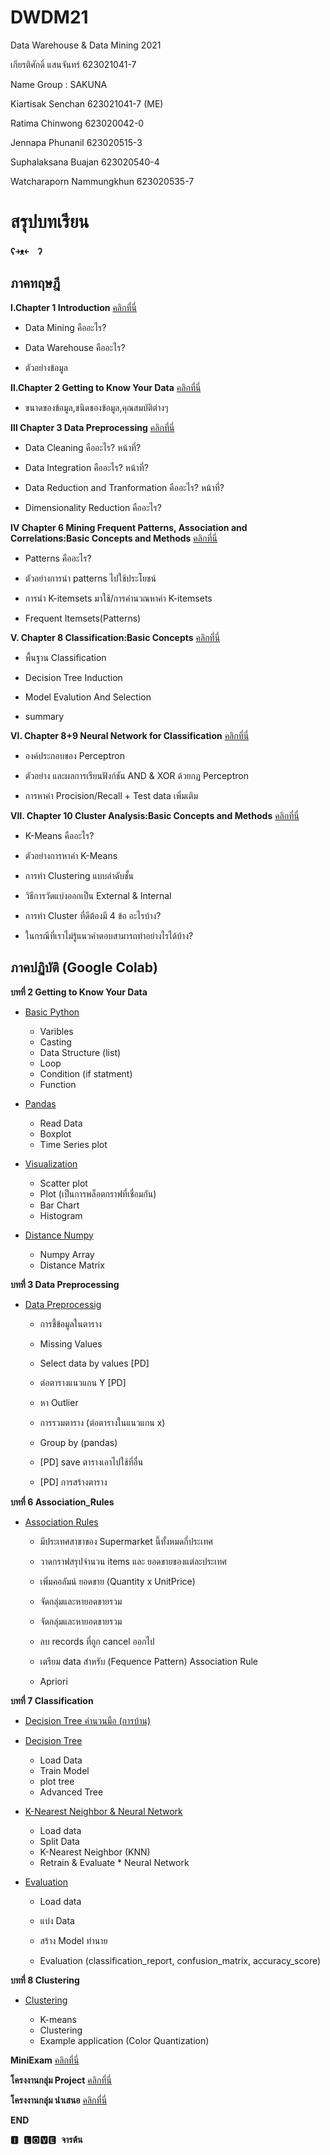 # DWDM21
Data Warehouse &amp; Data Mining 2021

เกียรติศักดิ์ แสนจันทร์ 623021041-7

Name Group : SAKUNA

Kiartisak Senchan 623021041-7 (ME)

Ratima Chinwong 623020042-0

Jennapa Phunanil 623020515-3

Suphalaksana Buajan 623020540-4

Watcharaporn Nammungkhun 623020535-7

# สรุปบทเรียน 
  **ʕ￫ᴥ￩　ʔ** 
## ภาคทฤษฎี    
**Ⅰ.Chapter 1 Introduction** [คลิกที่นี่](https://github.com/team0243/DWDM21)

   * Data Mining คืออะไร?

   * Data Warehouse คืออะไร?

   * ตัวอย่างข้อมูล



**Ⅱ.Chapter 2 Getting to Know Your Data** [คลิกที่นี่](https://github.com/team0243/DWDM21/blob/main/Chapter2.pdf)


   * ขนาดของข้อมูล,ชนิดของข้อมูล,คุณสมบัติต่างๆ

**Ⅲ  Chapter 3 Data Preprocessing**
[คลิกที่นี่](https://github.com/team0243/DWDM21/blob/main/Chapter3.pdf)


  * Data Cleaning คืออะไร? หน้าที่?

  * Data Integration คืออะไร? หน้าที่?

  * Data Reduction and Tranformation คืออะไร? หน้าที่?

  * Dimensionality Reduction คืออะไร?

**Ⅳ Chapter 6 Mining Frequent Patterns, Association and Correlations:Basic Concepts and Methods**
[คลิกที่นี่](https://github.com/team0243/DWDM21/blob/main/Chapter6.pdf)

  * Patterns คืออะไร?

  * ตัวอย่างการนำ patterns ไปใช้ประโยชน์

  * การนำ K-itemsets มาใช้/การคำนวณหาค่า K-itemsets

  * Frequent Itemsets(Patterns)

**Ⅴ. Chapter 8 Classification:Basic Concepts**
[คลิกที่นี่](https://github.com/team0243/DWDM21/blob/main/Chapter7_Classification_Lecture.pdf)


   
  * พื้นฐาน Classification
    
  * Decision Tree Induction
    
  * Model Evalution And Selection 
    
  * summary
 
 
**Ⅵ. Chapter 8+9 Neural Network for Classification**
[คลิกที่นี่](https://github.com/team0243/DWDM21/blob/main/Chap7-8%20Neural%20Network%20%26%20Confusion%20Matrix.pdf)

   * องค์ประกอบของ Perceptron

   * ตัวอย่าง และผลการเรียนฟังก์ชัน AND & XOR ด้วยกฏ Perceptron

   * การหาค่า Procision/Recall + Test data เพิ่มเติม

**Ⅶ. Chapter 10 Cluster Analysis:Basic Concepts and Methods**
[คลิกที่นี่](https://github.com/team0243/DWDM21/blob/main/Chapter10.pdf)

  * K-Means คืออะไร?

  * ตัวอย่างการหาค่า K-Means

  * การทำ Clustering แบบลำดับชั้น

 * วิธีการวัดแบ่งออกเป็น External & Internal

  * การทำ Cluster ที่ดีต้องมี 4 ข้อ อะไรบ้าง?

 * ในกรณีที่เราไม่รู้แนวคำตอบสามารถทำอย่างไรได้บ้าง?

## ภาคปฏิบัติ (Google Colab)

**บทที่ 2 Getting to Know Your Data**

  *  [Basic Python](https://github.com/team0243/DWDM21/blob/main/Data101_(Chapter2).ipynb)
       * Varibles
       * Casting
       * Data Structure (list)
       * Loop
       * Condition (if statment)
       * Function
  *  [Pandas](https://github.com/team0243/DWDM21/blob/main/Data102(Chapter2).ipynb)
       * Read Data
       * Boxplot
       * Time Series plot
 * [Visualization](https://github.com/team0243/DWDM21/blob/main/Data_Visualization.ipynb)

   * Scatter plot
    * Plot (เป็นการพล็อตกราฟที่เชื่อมกัน)
    * Bar Chart
    * Histogram
 * [Distance Numpy](https://github.com/team0243/DWDM21/blob/main/Distance_Numpy.ipynb)
    * Numpy Array
    * Distance Matrix
  
**บทที่ 3 Data Preprocessing**
   * [Data Preprocessig](https://github.com/team0243/DWDM21/blob/main/Data103(Chapter3).ipynb)
   
     * การชี้ข้อมูลในตาราง
       
     * Missing Values
       
     * Select data by values [PD]
        
     * ต่อตารางแนวแกน Y [PD]
      
     * หา Outlier
     
     * การรวมตาราง (ต่อตารางในแนวแกน x)
   
     * Group by (pandas)
   
     * [PD] save ตารางเอาไปใช้ที่อื่น
       
     * [PD] การสร้างตาราง
         
         
**บทที่ 6 Association_Rules**
   * [Association Rules](https://github.com/team0243/DWDM21/blob/main/Chapter6_Association_Rules.ipynb)
   
     * มีประเทศสาขาของ Supermarket นี้ทั้งหมดกี่ประเทศ
     
     * วาดกราฟสรุปจำนวน items และ ยอดขายของแต่ละประเทศ

     * เพิ่มคอลัมน์ ยอดขาย (Quantity x UnitPrice)

     * จัดกลุ่มและหายอดขายรวม

     * จัดกลุ่มและหายอดขายรวม

     * ลบ records ที่ถูก cancel ออกไป

     * เตรียม data สำหรับ (Fequence Pattern) Association Rule

     * Apriori


**บทที่ 7 Classification**
  * [Decision Tree คำนวนมือ (การบ้าน)](https://github.com/team0243/DWDM21/blob/main/%E0%B8%81%E0%B8%B2%E0%B8%A3%E0%B8%9A%E0%B9%89%E0%B8%B2%E0%B8%99%20Decision%20Tree-%E0%B8%9C%E0%B8%AA%E0%B8%B2%E0%B8%99.pdf)
  * [Decision Tree](https://github.com/team0243/DWDM21/blob/main/Chapter7_Classification(Decision).ipynb)

      *  Load Data
     *   Train Model
      *  plot tree
     *   Advanced Tree
  * [K-Nearest Neighbor & Neural Network](https://github.com/team0243/DWDM21/blob/main/Chap_7_Classification_(KNN_NN).ipynb)
  
      *  Load data
      *  Split Data
       *  K-Nearest Neighbor (KNN)
       *  Retrain & Evaluate
        * Neural Network
     
   * [Evaluation](https://github.com/team0243/DWDM21/blob/main/Chap7_Classification_(Evaluation).ipynb)
   
        *  Load data
         
        *  แบ่ง Data
        
        *  สร้าง Model ทำนาย
         
        *  Evaluation (classification_report, confusion_matrix, accuracy_score)



**บทที่ 8 Clustering**
  * [Clustering](https://github.com/team0243/DWDM21/blob/main/Chap8_Clustering.ipynb)
      
      * K-means
      * Clustering
      * Example application (Color Quantization)


**MiniExam**
[คลิกที่นี่](https://github.com/team0243/DWDM21/blob/main/MiniExam.ipynb)

**โครงงานกลุ่ม Project**
[คลิกที่นี่](https://github.com/team0243/DWDM21/blob/main/Project_SUKUNA.ipynb)

**โครงงานกลุ่ม นำเสนอ**
[คลิกที่นี่](https://github.com/team0243/DWDM21/blob/main/Project.pdf)

**END**

🅸 ​ 🅻🅾🆅🅴 ​ **จารต้น**





 




